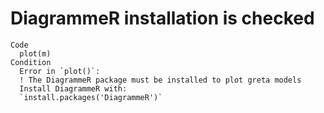 # DiagrammeR installation is checked

    Code
      plot(m)
    Condition
      Error in `plot()`:
      ! The DiagrammeR package must be installed to plot greta models
      Install DiagrammeR with:
      `install.packages('DiagrammeR')`

